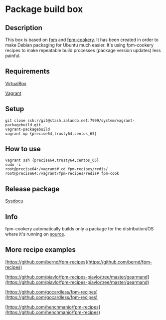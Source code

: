 # Package build box

## Description

This box is based on [fpm](https://github.com/jordansissel/fpm) and [fpm-cookery](https://github.com/bernd/fpm-cookery).
It has been created in order to make Debian packaging for Ubuntu much easier. It's using fpm-cookery recipes to make repeatable build processes (package version updates) less painful.

## Requirements

[VirtualBox](https://www.virtualbox.org/)

[Vagrant](http://www.vagrantup.com/)

## Setup

    git clone ssh://git@stash.zalando.net:7999/system/vagrant-packagebuild.git
    vagrant-packagebuild
    vagrant up {precise64,trusty64,centos_65}

## How to use

    vagrant ssh {precise64,trusty64,centos_65}
    sudo -i
    root@precise64:/vagrant# cd fpm-recipes/redis/
    root@precise64:/vagrant/fpm-recipes/redis# fpm-cook

## Release package

[Sysdocu](https://sysdocu.zalando.net/internal-repo/Howto)

## Info

fpm-cookery automatically builds only a package for the distribution/OS where it's running on [source](https://github.com/bernd/fpm-cookery/blob/master/spec/facts_spec.rb#L72).

## More recipe examples

[https://github.com/bernd/fpm-recipes](https://github.com/bernd/fpm-recipes)

[https://github.com/piavlo/fpm-recipes-piavlo/tree/master/gearmand](https://github.com/piavlo/fpm-recipes-piavlo/tree/master/gearmand)

[https://github.com/gocardless/fpm-recipes](https://github.com/gocardless/fpm-recipes)

[https://github.com/henchmanio/fpm-recipes](https://github.com/henchmanio/fpm-recipes)
